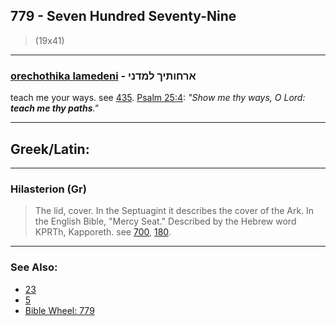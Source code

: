 ## 779 - Seven Hundred Seventy-Nine
> (19x41)

---

### [orechothika lamedeni](/keys/ARChVThIK.LMDNI) - ארחותיך למדני
teach me your ways. see [435](435). [Psalm 25:4](http://biblehub.com/psalms/25-4.htm): *"Show me thy ways, O Lord: **teach me thy paths**."*


---

## Greek/Latin:

---

### Hilasterion (Gr)
> The lid, cover. In the Septuagint it describes the cover of the Ark. In the English Bible, "Mercy Seat." Described by the Hebrew word KPRTh, Kapporeth. see [700](700), [180](180).

---

### See Also:

- [23](23)
- [5](5)
- [Bible Wheel: 779](https://www.biblewheel.com//GR/GR_Database.php?SearchBy_Gematria=779)

